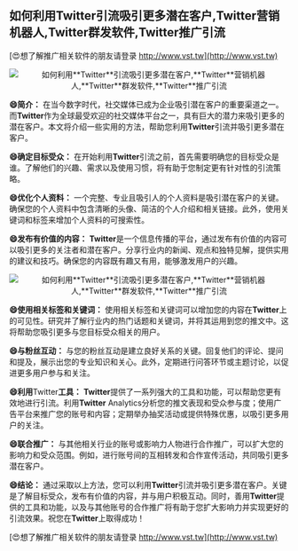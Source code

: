 ## **如何利用**Twitter**引流吸引更多潜在客户,**Twitter**营销机器人,**Twitter**群发软件,**Twitter**推广引流**

[😍想了解推广相关软件的朋友请登录 http://www.vst.tw](http://www.vst.tw)

 <center><img src="https://vst.tw/MP4/tuiguang/png/7.png" alt="如何利用**Twitter**引流吸引更多潜在客户,**Twitter**营销机器人,**Twitter**群发软件,**Twitter**推广引流"></center>

**😄简介：**
在当今数字时代，社交媒体已成为企业吸引潜在客户的重要渠道之一。而**Twitter**作为全球最受欢迎的社交媒体平台之一，具有巨大的潜力来吸引更多的潜在客户。本文将介绍一些实用的方法，帮助您利用**Twitter**引流并吸引更多潜在客户。

**😄确定目标受众：**
在开始利用**Twitter**引流之前，首先需要明确您的目标受众是谁。了解他们的兴趣、需求以及使用习惯，将有助于您制定更有针对性的引流策略。

**😄优化个人资料：**
一个完整、专业且吸引人的个人资料是吸引潜在客户的关键。确保您的个人资料中包含清晰的头像、简洁的个人介绍和相关链接。此外，使用关键词和标签来增加个人资料的可搜索性。

**😄发布有价值的内容：**
**Twitter**是一个信息传播的平台，通过发布有价值的内容可以吸引更多的关注者和潜在客户。分享行业内的新闻、观点和独特见解，提供实用的建议和技巧。确保您的内容既有趣又有用，能够激发用户的兴趣。

 <center><img src="https://vst.tw/MP4/tuiguang/png/6.png" alt="如何利用**Twitter**引流吸引更多潜在客户,**Twitter**营销机器人,**Twitter**群发软件,**Twitter**推广引流"></center>

**😄使用相关标签和关键词：**
使用相关标签和关键词可以增加您的内容在**Twitter**上的可见性。研究并了解行业内的热门话题和关键词，并将其运用到您的推文中。这将帮助您吸引更多与您目标受众相关的用户。

**😄与粉丝互动：**
与您的粉丝互动是建立良好关系的关键。回复他们的评论、提问和提及，展示出您的专业知识和关心。此外，定期进行问答环节或主题讨论，以促进更多用户参与和关注。

**😄利用**Twitter**工具：**
**Twitter**提供了一系列强大的工具和功能，可以帮助您更有效地进行引流。利用**Twitter** Analytics分析您的推文表现和受众参与度；使用广告平台来推广您的账号和内容；定期举办抽奖活动或提供特殊优惠，以吸引更多用户的关注。

**😄联合推广：**
与其他相关行业的账号或影响力人物进行合作推广，可以扩大您的影响力和受众范围。例如，进行账号间的互相转发和合作宣传活动，共同吸引更多潜在客户。

**😄结论：**
通过采取以上方法，您可以利用**Twitter**引流并吸引更多潜在客户。关键是了解目标受众，发布有价值的内容，并与用户积极互动。同时，善用**Twitter**提供的工具和功能，以及与其他账号的合作推广将有助于您扩大影响力并实现更好的引流效果。祝您在**Twitter**上取得成功！

[😍想了解推广相关软件的朋友请登录 http://www.vst.tw](http://www.vst.tw)



